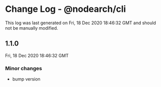 # Change Log - @nodearch/cli

This log was last generated on Fri, 18 Dec 2020 18:46:32 GMT and should not be manually modified.

## 1.1.0
Fri, 18 Dec 2020 18:46:32 GMT

### Minor changes

- bump version

